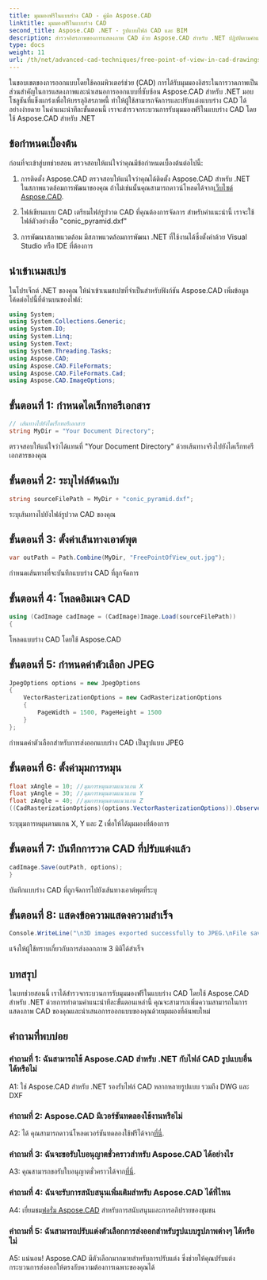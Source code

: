 ```yaml
---
title: มุมมองฟรีในแบบร่าง CAD - คู่มือ Aspose.CAD
linktitle: มุมมองฟรีในแบบร่าง CAD
second_title: Aspose.CAD .NET - รูปแบบไฟล์ CAD และ BIM
description: สำรวจอิสรภาพของการแสดงภาพ CAD ด้วย Aspose.CAD สำหรับ .NET ปฏิบัติตามคำแนะนำทีละขั้นตอนของเราเพื่อรับมุมมองที่ไม่เหมือนใคร
type: docs
weight: 11
url: /th/net/advanced-cad-techniques/free-point-of-view-in-cad-drawings/
---
```

ในขอบเขตของการออกแบบโดยใช้คอมพิวเตอร์ช่วย (CAD) การได้รับมุมมองอิสระในการวาดภาพเป็นส่วนสำคัญในการแสดงภาพและนำเสนอการออกแบบที่ซับซ้อน Aspose.CAD สำหรับ .NET มอบโซลูชันที่แข็งแกร่งเพื่อให้บรรลุอิสรภาพนี้ ทำให้ผู้ใช้สามารถจัดการและปรับแต่งแบบร่าง CAD ได้อย่างง่ายดาย ในคำแนะนำทีละขั้นตอนนี้ เราจะสำรวจกระบวนการรับมุมมองฟรีในแบบร่าง CAD โดยใช้ Aspose.CAD สำหรับ .NET

## ข้อกำหนดเบื้องต้น

ก่อนที่จะเข้าสู่บทช่วยสอน ตรวจสอบให้แน่ใจว่าคุณมีข้อกำหนดเบื้องต้นต่อไปนี้:

1. การติดตั้ง Aspose.CAD
 ตรวจสอบให้แน่ใจว่าคุณได้ติดตั้ง Aspose.CAD สำหรับ .NET ในสภาพแวดล้อมการพัฒนาของคุณ ถ้าไม่เช่นนั้นคุณสามารถดาวน์โหลดได้จาก[เว็บไซต์ Aspose.CAD](https://releases.aspose.com/cad/net/).

2. ไฟล์เขียนแบบ CAD
เตรียมไฟล์รูปวาด CAD ที่คุณต้องการจัดการ สำหรับคำแนะนำนี้ เราจะใช้ไฟล์ตัวอย่างชื่อ "conic_pyramid.dxf"

3. การพัฒนาสภาพแวดล้อม
มีสภาพแวดล้อมการพัฒนา .NET ที่ใช้งานได้ซึ่งตั้งค่าด้วย Visual Studio หรือ IDE ที่ต้องการ

## นำเข้าเนมสเปซ

ในโปรเจ็กต์ .NET ของคุณ ให้นำเข้าเนมสเปซที่จำเป็นสำหรับฟังก์ชัน Aspose.CAD เพิ่มข้อมูลโค้ดต่อไปนี้ที่ด้านบนของไฟล์:

```csharp
using System;
using System.Collections.Generic;
using System.IO;
using System.Linq;
using System.Text;
using System.Threading.Tasks;
using Aspose.CAD;
using Aspose.CAD.FileFormats;
using Aspose.CAD.FileFormats.Cad;
using Aspose.CAD.ImageOptions;
```


## ขั้นตอนที่ 1: กำหนดไดเร็กทอรีเอกสาร

```csharp
// เส้นทางไปยังไดเร็กทอรีเอกสาร
string MyDir = "Your Document Directory";
```

ตรวจสอบให้แน่ใจว่าได้แทนที่ "Your Document Directory" ด้วยเส้นทางจริงไปยังไดเร็กทอรีเอกสารของคุณ

## ขั้นตอนที่ 2: ระบุไฟล์ต้นฉบับ

```csharp
string sourceFilePath = MyDir + "conic_pyramid.dxf";
```

ระบุเส้นทางไปยังไฟล์รูปวาด CAD ของคุณ

## ขั้นตอนที่ 3: ตั้งค่าเส้นทางเอาต์พุต

```csharp
var outPath = Path.Combine(MyDir, "FreePointOfView_out.jpg");
```

กำหนดเส้นทางที่จะบันทึกแบบร่าง CAD ที่ถูกจัดการ

## ขั้นตอนที่ 4: โหลดอิมเมจ CAD

```csharp
using (CadImage cadImage = (CadImage)Image.Load(sourceFilePath))
{
```

โหลดแบบร่าง CAD โดยใช้ Aspose.CAD

## ขั้นตอนที่ 5: กำหนดค่าตัวเลือก JPEG

```csharp
JpegOptions options = new JpegOptions
{
    VectorRasterizationOptions = new CadRasterizationOptions
    {
        PageWidth = 1500, PageHeight = 1500
    }
};
```

กำหนดค่าตัวเลือกสำหรับการส่งออกแบบร่าง CAD เป็นรูปแบบ JPEG

## ขั้นตอนที่ 6: ตั้งค่ามุมการหมุน

```csharp
float xAngle = 10; //มุมการหมุนตามแนวแกน X
float yAngle = 30; //มุมการหมุนตามแนวแกน Y
float zAngle = 40; //มุมการหมุนตามแนวแกน Z
((CadRasterizationOptions)(options.VectorRasterizationOptions)).ObserverPoint = new ObserverPoint(xAngle, yAngle, zAngle);
```

ระบุมุมการหมุนตามแกน X, Y และ Z เพื่อให้ได้มุมมองที่ต้องการ

## ขั้นตอนที่ 7: บันทึกการวาด CAD ที่ปรับแต่งแล้ว

```csharp
cadImage.Save(outPath, options);
}
```

บันทึกแบบร่าง CAD ที่ถูกจัดการไปยังเส้นทางเอาต์พุตที่ระบุ

## ขั้นตอนที่ 8: แสดงข้อความแสดงความสำเร็จ

```csharp
Console.WriteLine("\n3D images exported successfully to JPEG.\nFile saved at " + outPath);
```

แจ้งให้ผู้ใช้ทราบเกี่ยวกับการส่งออกภาพ 3 มิติได้สำเร็จ

## บทสรุป

ในบทช่วยสอนนี้ เราได้สำรวจกระบวนการรับมุมมองฟรีในแบบร่าง CAD โดยใช้ Aspose.CAD สำหรับ .NET ด้วยการทำตามคำแนะนำทีละขั้นตอนเหล่านี้ คุณจะสามารถเพิ่มความสามารถในการแสดงภาพ CAD ของคุณและนำเสนอการออกแบบของคุณด้วยมุมมองที่ค้นพบใหม่


## คำถามที่พบบ่อย

### คำถามที่ 1: ฉันสามารถใช้ Aspose.CAD สำหรับ .NET กับไฟล์ CAD รูปแบบอื่นได้หรือไม่

A1: ใช่ Aspose.CAD สำหรับ .NET รองรับไฟล์ CAD หลากหลายรูปแบบ รวมถึง DWG และ DXF

### คำถามที่ 2: Aspose.CAD มีเวอร์ชันทดลองใช้งานหรือไม่

 A2: ได้ คุณสามารถดาวน์โหลดเวอร์ชันทดลองใช้ฟรีได้จาก[ที่นี่](https://releases.aspose.com/).

### คำถามที่ 3: ฉันจะขอรับใบอนุญาตชั่วคราวสำหรับ Aspose.CAD ได้อย่างไร

 A3: คุณสามารถขอรับใบอนุญาตชั่วคราวได้จาก[ที่นี่](https://purchase.aspose.com/temporary-license/).

### คำถามที่ 4: ฉันจะรับการสนับสนุนเพิ่มเติมสำหรับ Aspose.CAD ได้ที่ไหน

 A4: เยี่ยมชม[ฟอรั่ม Aspose.CAD](https://forum.aspose.com/c/cad/19) สำหรับการสนับสนุนและการอภิปรายของชุมชน

### คำถามที่ 5: ฉันสามารถปรับแต่งตัวเลือกการส่งออกสำหรับรูปแบบรูปภาพต่างๆ ได้หรือไม่

A5: แน่นอน! Aspose.CAD มีตัวเลือกมากมายสำหรับการปรับแต่ง ซึ่งช่วยให้คุณปรับแต่งกระบวนการส่งออกให้ตรงกับความต้องการเฉพาะของคุณได้